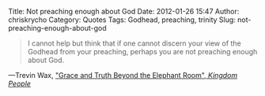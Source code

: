 Title: Not preaching enough about God
Date: 2012-01-26 15:47
Author: chriskrycho
Category: Quotes
Tags: Godhead, preaching, trinity
Slug: not-preaching-enough-about-god

> I cannot help but think that if one cannot discern your view of the
> Godhead from your preaching, perhaps you are not preaching enough
> about God.

—Trevin Wax, ["Grace and Truth Beyond the Elephant Room", <cite>Kingdom
People</cite>][]

  ["Grace and Truth Beyond the Elephant Room", <cite>Kingdom
  People</cite>]: http://thegospelcoalition.org/blogs/trevinwax/2012/01/26/grace-and-truth-beyond-the-elephant-room/
